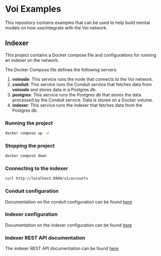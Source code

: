 # Voi Examples

This repository contains examples that can be used to help build mental models on how use/integrate 
with the Voi network.

## Indexer

This project contains a Docker compose file and configurations for running an indexer on the network.

The Docker Compose file defines the following servers:

1. **voinode**: This service runs the node that connects to the Voi network.
2. **conduit**: This service runs the Conduit service that fetches data from **voinode** and stores data in a Postgres db.
2. **postgres**: This service runs the Postgres db that stores the data processed by the Conduit service. Data is stored on a Docker volume.
2. **indexer**: This service runs the indexer that fetches data from the Postgres db.

### Running the project

```sh
docker compose up -d
```

### Stopping the project

```sh
docker compose down
```

### Connecting to the indexer

```sh
curl http://localhost:8980/v2/accounts
```

### Conduit configuration

Documentation on the conduit configuration can be found [here](https://github.com/algorand/conduit?tab=readme-ov-file#create-conduityml-configuration-file)

### Indexer configuration

Documentation on the indexer configuration can be found [here](https://github.com/algorand/indexer?tab=readme-ov-file#disabling-parameters)

### Indexer REST API documentation

The indexer REST API documentation can be found [here](https://developer.algorand.org/docs/rest-apis/indexer/)